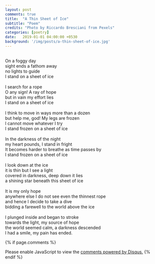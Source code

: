 ```yaml
---
layout: post
comments: true
title:  "A Thin Sheet of Ice"
subtitle: "Poem"
credits: "Photo by Riccardo Bresciani from Pexels"
categories: [poetry]
date:   2019-01-01 04:00:00 +0530
background: '/img/posts/a-thin-sheet-of-ice.jpg'
---
```


<br>On a foggy day
<br>sight ends a fathom away
<br>no lights to guide
<br>I stand on a sheet of ice
<br>
<br>I search for a rope
<br>O any sign! A ray of hope
<br>but in vain my effort lies
<br>I stand on a sheet of ice
<br>
<br>I think to move in ways more than a dozen
<br>but help me, god! My legs are frozen
<br>I cannot move whatever I try
<br>I stand frozen on a sheet of ice
<br>
<br>In the darkness of the night
<br>my heart pounds, I stand in fright
<br>It becomes harder to breathe as time passes by
<br>I stand frozen on a sheet of ice
<br>
<br>I look down at the ice
<br>it is thin but I see a light
<br>covered in darkness, deep down it lies
<br>a shining star beneath this sheet of ice
<br>
<br>It is my only hope
<br>anywhere else I do not see even the thinnest rope
<br>and hence I decide to take a dive
<br>bidding a farewell to the world above the ice
<br>
<br>I plunged inside and began to stroke
<br>towards the light, my source of hope
<br>the world seemed calm, a darkness descended
<br>I had a smile, my pain has ended.


{% if page.comments %}
<div id="disqus_thread"></div>
<script>
    /**
     *  RECOMMENDED CONFIGURATION VARIABLES: EDIT AND UNCOMMENT THE SECTION BELOW TO INSERT DYNAMIC VALUES FROM YOUR PLATFORM OR CMS.
     *  LEARN WHY DEFINING THESE VARIABLES IS IMPORTANT: https://disqus.com/admin/universalcode/#configuration-variables
     */
    /*
    var disqus_config = function () {
        this.page.url = PAGE_URL;  // Replace PAGE_URL with your page's canonical URL variable
        this.page.identifier = PAGE_IDENTIFIER; // Replace PAGE_IDENTIFIER with your page's unique identifier variable
    };
    */
    (function() {  // REQUIRED CONFIGURATION VARIABLE: EDIT THE SHORTNAME BELOW
        var d = document, s = d.createElement('script');

        s.src = 'https://amanabt.disqus.com/embed.js';  // IMPORTANT: Replace EXAMPLE with your forum shortname!

        s.setAttribute('data-timestamp', +new Date());
        (d.head || d.body).appendChild(s);
    })();
</script>
<noscript>Please enable JavaScript to view the <a href="https://disqus.com/?ref_noscript" rel="nofollow">comments powered by Disqus.</a></noscript>
{% endif %}
